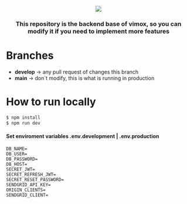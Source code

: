 <p align="center">
  <img src="https://res.cloudinary.com/djiqx3siw/image/upload/v1624480890/Group_17_yk32tr.svg" />
</p>

<h3 align="center">
  This repository is the backend base of vimox, so you can modify it if you need to implement more features
</h3>

# Branches

- **develop** -> any pull request of changes this branch
- **main** -> don´t modify, this is what is running in production

# How to run locally

```bash
$ npm install
$ npm run dev
```

#### Set enviroment variables .env.development | .env.production

```
DB_NAME=
DB_USER=
DB_PASSWORD=
DB_HOST=
SECRET_JWT=
SECRET_REFRESH_JWT=
SECRET_RESET_PASSWORD=
SENDGRID_API_KEY=
ORIGIN_CLIENTS=
SENDGRID_CLIENT=
```
